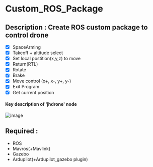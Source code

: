 # Custom_ROS_Package

## Description : Create ROS custom package to control drone
- [x]  SpaceArming 
- [x]  Takeoff + altitude select
- [x]  Set local postition(x,y,z) to move
- [x]  Return(RTL)
- [X]  Rotate 
- [X]  Brake 
- [X]  Move control (x+, x-, y+, y-)
- [X]  Exit Program
- [X]  Get current position

#### Key description of 'jhdrone' node
![image](https://user-images.githubusercontent.com/79160507/179486871-c0cf623c-d3f2-4898-8062-f46ea06ebe59.png)

## Required :
- ROS
- Mavros(+Mavlink)
- Gazebo    
- Ardupilot(+Ardupilot_gazebo plugin)
    

